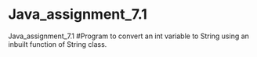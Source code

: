 # Java_assignment_7.1
Java_assignment_7.1
#Program to convert an int variable to String using an inbuilt function of String class.
